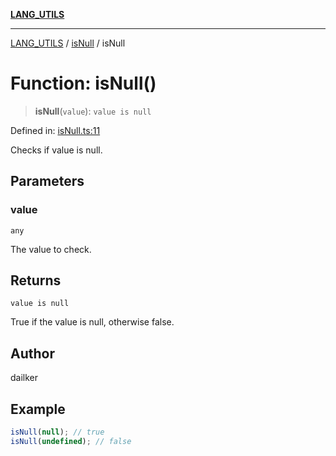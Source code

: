[**LANG_UTILS**](../../README.md)

***

[LANG_UTILS](../../README.md) / [isNull](../README.md) / isNull

# Function: isNull()

> **isNull**(`value`): `value is null`

Defined in: [isNull.ts:11](https://github.com/dailker/everyutil/blob/669c80948347059212c7a0ef09fd720ca9b1c411/src/lang/isNull.ts#L11)

Checks if value is null.

## Parameters

### value

`any`

The value to check.

## Returns

`value is null`

True if the value is null, otherwise false.

## Author

dailker

## Example

```ts
isNull(null); // true
isNull(undefined); // false
```
